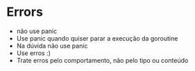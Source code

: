 # Errors

* não use panic
* Use panic quando quiser parar a execução da goroutine
* Na dúvida não use panic
* Use erros :)
* Trate erros pelo comportamento, não pelo tipo ou conteúdo
